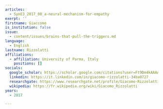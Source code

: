 ```yaml
---
articles:
  - SynE3_2017_08_a-neural-mechanism-for-empathy
exerpt: ''
firstname: Giaccomo
is_institution: false
issue:
  - content/issues/brains-that-pull-the-triggers.md
language:
  - English
lastname: Rizzolatti
affiliations:
  - affiliation: University of Parma, Italy
    positions: []
socials:
  google_scholar: https://scholar.google.com/citations?user=Ft9Dm4kAAAAJ&hl=en
  linkedin: https://it.linkedin.com/in/giacomo-rizzolatti-34ba0727
  researchgate: https://www.researchgate.net/profile/Giacomo-Rizzolatti
  wikipedia: https://fr.wikipedia.org/wiki/Giacomo_Rizzolatti
years:
  - 2017

---
```

